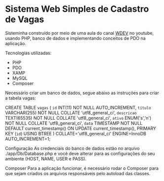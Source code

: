 # Sistema Web Simples de Cadastro de Vagas

Sisteminha construído por meio de uma aula do canal <a href="https://www.youtube.com/wdevoficial">WDEV</a> no youtube, usando PHP, banco de dados e implementando conceitos de PDO na aplicação.

Tecnologias utilizadas:

- PHP
- PDO
- XAMP
- MySQL
- Composer

Necessário criar um banco de dados, segue abaixo as instruções para criar a tabela vagas:

  CREATE TABLE `vagas` (
  	`id` INT(11) NOT NULL AUTO_INCREMENT,
  	`titulo` VARCHAR(255) NOT NULL COLLATE 'utf8_general_ci',
  	`descricao` TEXT(65535) NOT NULL COLLATE 'utf8_general_ci',
  	`ativo` ENUM('s','n') NOT NULL COLLATE 'utf8_general_ci',
  	`data` TIMESTAMP NOT NULL DEFAULT current_timestamp() ON UPDATE current_timestamp(),
  	PRIMARY KEY (`id`) USING BTREE
  )
  COLLATE='utf8_general_ci'
  ENGINE=InnoDB
  AUTO_INCREMENT=1;

Configuração
As credenciais do banco de dados estão no arquivo ./app/Db/Database.php e você deve alterar para as configurações do seu ambiente (HOST, NAME, USER e PASS).

Composer
Para a aplicação funcionar, é necessário rodar o Composer para que sejam criados os arquivos responsáveis pelo autoload das classes.
